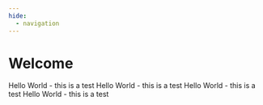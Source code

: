 ```yaml
---
hide:
  - navigation
---
```


# Welcome

Hello World - this is a test
Hello World - this is a test
Hello World - this is a test
Hello World - this is a test
